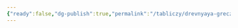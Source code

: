 ```yaml
---
{"ready":false,"dg-publish":true,"permalink":"/tabliczy/drevnyaya-grecziya/antikiterskij-efeb/","dgPassFrontmatter":true}
---
```



